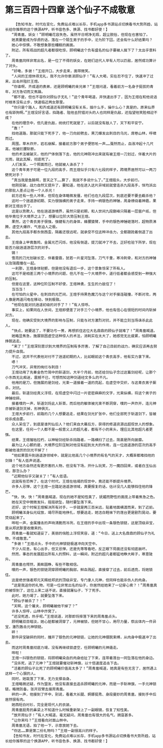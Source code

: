 # 第三百四十四章 送个仙子不成敬意
        【告知书友，时代在变化，免费站点难以长存，手机app多书源站点切换看书大势所趋，站长给你推荐的这个换源APP，听书音色多、换源、找书都好使！】
       “周青凰，妖女！”顾明曦花容失色，虽然平日明净无瑕，超尘脱俗，但现在也害怕了。
       她真要是成为俘虏的话，落在一个陌生男子的手中，沦为阶下囚，还会有什么好结果吗？
       她心中惊惧，不敢想象那些糟糕的画面。
       附近，所有观战的超凡者都很吃惊，顾明曦这个负有盛名的仙子要被人擒下了？太出乎意料了。
       周青凰同样非常出名，是一位了不得的妖女，在她们这代人罕有人可以匹敌，居然成功算计了对头。
       “好嘞，多谢！”王煊开口，大步走来，面带微笑。
       “人间的王煊休得无礼，我不允许你亵渎顾仙子！”有人大喝，实在忍不住了，快速冲了过来，出击并阻拦王煊。
       “你谁啊，齐成道的表弟，还是顾明曦的亲兄弟？”王煊问道，看着前方一名身子挺拔的青年，对方急切而又焦躁。
       “都不是，但也不容你对顾仙子无礼！”这个青年喝道，并快速出手了，因为王煊在和他说话时根本没有止步，快速临近两女那里。
       “你只是个路人，和齐成道还有顾明曦没有关系，插什么手，操什么心？真是的，原来仙界也有舔狗啊。”王煊没好言语，挡路者、阻他去狩猎对头的人也同样是仇敌，还指望他笑脸相迎不成？
       在他的理念中，但凡是仇敌，统统打死就是了，以后就没有敌人了，天下和平安宁。
       “轰！”
       挡他道路，那就只能下死手了，他一刀向前劈去，黑刀爆发出刺目的乌光，席卷山林，呼啸而过。
       周围，草木炸开，岩石崩解，接着前方那个男子便怒吼一声……戛然而止，血液冲起十几尺高，他被拦腰斩断。
       他的术法被破灭，他的尸体倒落下去，他的元神刚冲出来就有被王煊一刀划过，伴着大片的光雨，就此瓦解，彻底死了。
       人们发呆，一个照面而已，他就被人诛杀了？
       这个青年男子可是一位九段的高手，而王煊似乎只有六七段的样子，跨境界居然可以一两刀劈死对手？
       “真当我是鱼腩啊，普天之下……算了，我就不多说什么了。”王煊摇头，大步前行。
       他刚突破，战力自然又提升了，要知道，他在进入这片异域前就曾连杀九段高手，恒均派出的那批人差点让他一个人杀光！
       前方还有一些人冲来，但现在身体略微发僵，他们也在九段层次，到底还要不要去截杀他？
       这时一个逍遥游初期、实力很强横的男子走来，手持一柄银色的神锤，周身缭绕着神霞，果断对王煊出手了。
       这是以势欺人，他在逍遥游境界，虽然只是初期，和人世间九段巅峰只隔着一层窗户纸，但他毕竟位于大境界之上了，想要以位阶大势压制王煊。
       果然，这个青衣男子很强，强健有力的身体，蜂腰猿臂，手中的银色神锤砸落时，超物质沸腾，虚空大爆炸，气息迫人之极。
       其他九段高手都东倒西歪，隔着还很远呢，就承受不住这种冲击力，全都踉跄着倒退了出去。
       王煊身上甲胄轰鸣，金属光芒闪烁，他没有倒退，提刀就冲了不去，正好检验下所学，现在能否力敌逍遥游层次的对手。
       锵！
       雪亮的刀光划破长空，伴着雷霆，犹若一片星河坠落，刀气千重，寒冷刺骨，和对方的神锤以及瑞霞撞在一起。
       一刹那，王煊身体轻颤，但是他没有退后一步，这个景象惊呆了所有人。
       这可不是相差三两个小境界的问题，但凡不在一个大境界中，道行低者都会感受到一种强大的压制。
       但是在这里，这种位阶压制不好使，王煊神勇，生生的力敌住了！
       当当当！
       在可怕的火星中，在刺目的光芒间，王煊手持黑色魔刀与这个对手接连碰撞，不断对攻，两人像是两道闪电在移动，快到极致。
       “他现在能对抗逍遥初级的对手了？！”有人惊呼。
       事实上，如果同在人世间，王煊即便差了对手三个小境界，他也有信心在很短的时间内斩掉对方。
       现在，他确实受到大境界的影响与压制，只能与对方激烈对抗，并不能立刻当场诛杀此此人。
       “快点，她要逃了，不要功亏一篑，再想抓住这位大名鼎鼎的顾仙子就难了！”周青凰喊道。
       她略显焦急，施展锁困虚空这种惊人的术法，消耗实在太大了，她感觉无比疲累，怕顾明曦挣脱逃走。
       “来了！”王煊深刻意识到大境界的压制有多厉害，了解了自己目前的战力，确实应该再去努力提升自我。
       不过，这并不代表他对付不了逍遥初期的人，比如眼前这个青衣高手，他有实力拿下来。
       哧！
       刀气冲天，异常的绚烂与刺目！
       王煊动用了先秦金色竹简中的斩道剑，大半个月前，他还给剑仙子念过这篇剑经呢，让那个小东西无比痴迷，震撼不已，可想而知这种剑道经文多么的不凡。
       他用的是刀，但施展的是剑经，光束一道接着一道的亮起，在虚空中交织，与这青衣男子厮杀，对抗。
       最后，斩道剑经真义浮现，在现虚空中闪过一片密密麻麻的文字，光束纵横，将这个男子的神锤绞碎。
       接着噗的一声，斩道剑将此人斩首，而后他的躯体被光束不断洞穿，噗的一声炸开，连元神亦被斩道剑灭掉，形神俱灭。
       王煊大步前行，前路的几个人想要逃走，结果在剑光扩张中，他们全部死于斩道剑下，皆被绞杀成血雾。
       众人呆住了，到底是谁列仙后人？他们来自大幕后方，获得的修道资源远超现世人的想象。
       在这里，任何一个人都不是一般意义上的超凡者，都有不小的来头，理应比其他超凡者更强。
       结果，王煊摧枯拉朽，以神秘剑经斩杀挡路者，一路横扫了过去，简直是所向披靡。
       最为让人心颤的是，大境界位阶压制对他没有起到太大的作用，连一位逍遥游的层次的高手都被他凌厉的剑光干掉了！
       “他如果晋升到逍遥游领域中，就是比他高几个小境界的有名气的天才，大概率都难挡他的剑锋！”有人低声说道。
       这个地方自然还有更厉害的人物，但没有下场，开什么玩笑，万一魔四回来，或者白玉仙出现，那怎么办？
       “近期他似乎又破关了！”有人低语。
       这就有些恐怖了，在这个时代，王煊在枯竭的现世中，竟还能不断提升境界。
       许多人忌惮，这个王煊一旦踏足逍遥游领域，真要报复的话，估计没几人能够挡住他的锋芒。
       “快，快，快！”周青凰喊道，现在的她不是知性美了，妩媚而野性的面庞上带着焦急之色。
       她在天空中微微发抖，摇摇欲坠，随时要坠落下来。
       还好，这个时候王煊解决所有对手，一步就是两三百米远，贴着地面横渡而来，到了近前。
       顾明曦浑身仙光绽放，竭尽所能地挣扎，想要逃走，她洁白鞋袜下的莲台更是剧烈晃动，要焚烧起来了。
       哗啦一声，金属撞击的声响清脆而冷冽，在王煊的手中出现一条银色锁链，这是顶级异宝，是从郑武那里收缴来的。
       周青凰一看就知道妥了，美丽的俏脸上浮现笑容，道：“今日，送上大名鼎鼎的顾仙子为礼物，不成敬意。”
       “多谢！”王煊点头，手中的元神锁链极速冲向天空中。
       不少人叹息，有心出手，但又忌惮，还是先等等看吧，反正眼下局面还没有彻底崩坏。
       然而，事态的发展超出所有人的预料，这一瞬间，附近的超凡者都猛地睁大眸子，寒意陡升。
       周青凰也愕然，美眸圆睁，有些不敢相信。
       噗的一声，银色的锁链洞穿顾明曦的胸部，鲜血溅起，直接穿了过去，前后透亮，将她锁住。
       这是绝世强者郑元天赐给郑武的顶级异宝，专门拿人元神，但同样也能杀伤人的肉身。
       “这是我送你的礼物，可是一位非常出名的仙子，你居然给她来了一记穿心索？！”周青凰真的被惊到了，这位上来二话不说，直接就屠仙子，下了死手。
       此时，她力竭了，就要坠落下来。
       “顾仙子被杀了？！”
       “天啊，这个屠夫，顾明曦被他干掉了？”
       许多人惊呼，山林中炸窝了。
       “还没死透，热乎呢。”王煊说道，对那即将摔落下来的周青凰点头。
       顾明曦双目暗淡，她心脏都被洞穿了，元神被锁，但她不甘心，用尽力量，祭出体内一件异宝，激烈轰击元神锁链。
       砰！
       那件异宝破碎的同时，撞开了银色的元神锁链，让她的元神摆脱束缚，从肉身中极速冲了出去。
       而这时周青凰彻底力竭，没有再继续锁虚空，任顾明曦的元神遁走。
       哗啦！
       王煊一抖银色的锁链，将顾明曦染血的肉身给扯了下来，连带着莲台一同坠落在他的身边。
       “没杀死，逃了元神？”王煊就要催动斩神旗，以十倍速度追击下去。
       “活着的顾仙子比死了的顾明曦价值高太多了！”周青凰喊道，她真是有些无言了，居然遇上这样一个心狠的人。
       同时，她栽落了下来，无力支撑自身。
       王煊略微迟疑，作为盟友，他没有直接去追杀顾明曦的元神，而是一手斩神旗，一手元神锁链，略微防备，张开双臂去接周青凰。
       砰的一声，他接到了怀中，别说，看着大长腿、婀娜挺秀、身段曼妙的周青凰，接到手中后居然很有肉。
       她西短白衬衫，完全是现代人的衣装。
       周青凰挺秀的鼻梁上不知道什么时候重新架上了一副眼镜，恢复了知性美。
       “放开周仙子！”有人大喊道，毫无疑问，周青凰也有很大的名气，拥趸甚多。
       “让你来吗？”王煊看向对面山林中。
       周青凰无语，拍了他一下，示意放她下去。
       “你这……算是第二份礼物吗？”王煊一副很高兴的样子。
       【告知书友，时代在变化，免费站点难以长存，手机app多书源站点切换看书大势所趋，站长给你推荐的这个换源APP，听书音色多、换源、找书都好使！】